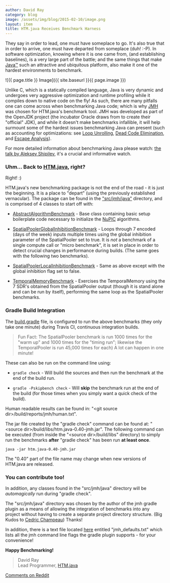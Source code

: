 ```yaml
---
author: David Ray
category: blog
image: /assets/img/blog/2015-02-10/image.png
layout: item
title: HTM.java Receives Benchmark Harness
---
```


They say in order to lead, one must have someplace to go. It's also true that in
order to arrive, one must have departed from someplace (duh! :-P). In software
optimization, knowing where it is one came from, (and establishing baselines),
is a very large part of the battle; and the same things that make
[Java™](http://www.oracle.com/technetwork/java/javase/overview/java8-2100321.html)
such an attractive and ubiquitous platform, also make it one of the hardest
environments to benchmark.

![{{ page.title }} Image]({{ site.baseurl }}{{ page.image }})

Unlike C, which is a statically compiled language, Java is very dynamic and
undergoes very aggressive optimization and runtime profiling while it compiles
down to native code on the fly! As such, there are many pitfalls one can come
across when benchmarking Java code; which is why
[JMH](http://openjdk.java.net/projects/code-tools/jmh/) was chosen for
HTM.java's benchmark tool. JMH was developed as part of the OpenJDK project (the
incubator Oracle draws from to create their "official" JDK), and while it
doesn't make benchmarks infallible, it will help surmount some of the hardest
issues benchmarking Java can present (such as accounting for optimizations: see
[Loop Unrolling](http://en.wikipedia.org/wiki/Loop_unrolling),
[Dead Code Elimination](http://en.wikipedia.org/wiki/Dead_code), and
[Escape Analysis](http://en.wikipedia.org/wiki/Escape_analysis)).

For more detailed information about benchmarking Java please watch:
[the talk by Aleksey Shipilev](http://vimeo.com/78900556),
it's a crucial and informative watch.


### Uhm... Back to [HTM.java](https://github.com/numenta/htm.java), right?

Right! :)

HTM.java's new benchmarking package is not the end of the road - it is just the
beginning. It is a place to "depart" (using the previously established
vernacular). The package can be found in the
["src/jmh/java"](https://github.com/numenta/htm.java/tree/master/src/jmh)
directory, and is comprised of 4 classes to start off with:

* <i></i> [AbstractAlgorithmBenchmark](https://github.com/numenta/htm.java/blob/master/src/jmh/java/org/numenta/nupic/benchmarks/AbstractAlgorithmBenchmark.java) -
  Base class containing basic setup boilerplate code necessary to initialize the
  [NuPIC](https://github.com/numenta/nupic/wiki) algorithms.

* <i></i> [SpatialPoolerGlobalInhibitionBenchmark](https://github.com/numenta/htm.java/blob/master/src/jmh/java/org/numenta/nupic/benchmarks/SpatialPoolerGlobalInhibitionBenchmark.java) -
  Loops through 7 encoded (days of the week) inputs multiple times using the
  global inhibition parameter of the SpatialPooler set to true. It is *not* a
  benchmark of a single compute call or "micro benchmark", it is set in place in
  order to detect crucial changes in performance during builds. (The same goes
  with the following two benchmarks).

* <i></i> [SpatialPoolerLocalInhibitionBenchmark](https://github.com/numenta/htm.java/blob/master/src/jmh/java/org/numenta/nupic/benchmarks/SpatialPoolerLocalInhibitionBenchmark.java) -
  Same as above except with the global inhibition flag set to false.

* <i></i> [TemporalMemoryBenchmark](https://github.com/numenta/htm.java/blob/master/src/jmh/java/org/numenta/nupic/benchmarks/TemporalMemoryBenchmark.java) -
  Exercises the TemporalMemory using the 7 SDR's obtained from the SpatialPooler
  output (though it is stand alone and can be run by itself), performing the
  same loop as the SpatialPooler benchmarks.


### Gradle Build Integration

The [build.gradle](https://github.com/numenta/htm.java/blob/master/build.gradle)
file, is configured to run the above benchmarks (they only take one minute)
during Travis CI, continuous integration builds.

> Fun Fact: The SpatialPooler benchmark is run 1000 times for the "warm up" and
> 1000 times for the "timing run"; likewise the TemporalPooler is run 45,000
> times for each) A lot can happen in one minute!

These can also be run on the command line using:

* <i></i> `gradle check` - Will build the sources and then run the benchmark at
  the end of the build run.

* <i></i> `gradle -Pskipbench check` - Will **skip** the benchmark run at the
  end of the build (for those times when you simply want a quick check of the build).

Human readable results can be found in:
"\<git source dir\>/build/reports/jmh/human.txt".

The jar file created by the "gradle check" command can be found at:
"\<source dir\>/build/libs/htm.java-0.40-jmh.jar". The following command can be
executed (from inside the "\<source dir\>/build/libs" directory) to simply run
the benchmarks **after** "gradle check" has been run **at least once**.

    java -jar htm.java-0.40-jmh.jar

The "0.40" part of the file name may change when new versions of HTM.java
are released.

### You can contribute too!

In addition, any classes found in the "src/jmh/java" directory will be
*automagically* run during "gradle check".

The "src/jmh/java" directory was chosen by the author of the jmh gradle plugin
as a means of allowing the integration of benchmarks into any project without
having to create a separate project directory structure. (Big Kudos to
[Cedric Champeau](https://github.com/melix/jmh-gradle-plugin)) Thanks!

In addition, there is a text file located
[here](https://github.com/numenta/htm.java/tree/master/src/jmh/resources)
entitled "jmh_defaults.txt" which lists all the jmh command line flags the
gradle plugin supports - for your convenience!

**Happy Benchmarking!**

> David Ray <br/>
> Lead Programmer, [HTM.java](https://github.com/numenta/htm.java)

[Comments on Reddit](http://www.reddit.com/r/MachineLearning/comments/2vghup/htmjava_receives_benchmark_harness/)
